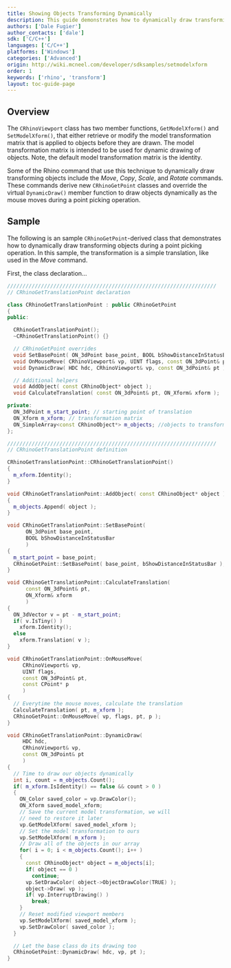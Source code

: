```yaml
---
title: Showing Objects Transforming Dynamically
description: This guide demonstrates how to dynamically draw transforming objects using C/C++.
authors: ['Dale Fugier']
author_contacts: ['dale']
sdk: ['C/C++']
languages: ['C/C++']
platforms: ['Windows']
categories: ['Advanced']
origin: http://wiki.mcneel.com/developer/sdksamples/setmodelxform
order: 1
keywords: ['rhino', 'transform']
layout: toc-guide-page
---
```


 
## Overview

The `CRhinoViewport` class has two member functions, `GetModelXform()` and `SetModelXform()`, that either retrieve or modify the model transformation matrix that is applied to objects before they are drawn.  The model transformation matrix is intended to be used for dynamic drawing of objects.  Note, the default model transformation matrix is the identity.

Some of the Rhino command that use this technique to dynamically draw transforming objects include the *Move*, *Copy*, *Scale*, and *Rotate* commands.  These commands derive new `CRhinoGetPoint` classes and override the virtual `DynamicDraw()` member function to draw objects dynamically as the mouse moves during a point picking operation.

## Sample

The following is an sample `CRhinoGetPoint`-derived class that demonstrates how to dynamically draw transforming objects during a point picking operation.  In this sample, the transformation is a simple translation, like used in the *Move* command.

First, the class declaration...

```cpp
////////////////////////////////////////////////////////////////////
// CRhinoGetTranslationPoint declaration

class CRhinoGetTranslationPoint : public CRhinoGetPoint
{
public:

  CRhinoGetTranslationPoint();
  ~CRhinoGetTranslationPoint() {}

  // CRhinoGetPoint overrides  
  void SetBasePoint( ON_3dPoint base_point, BOOL bShowDistanceInStatusBar = false );
  void OnMouseMove( CRhinoViewport& vp, UINT flags, const ON_3dPoint& pt, const CPoint* p );
  void DynamicDraw( HDC hdc, CRhinoViewport& vp, const ON_3dPoint& pt );

  // Additional helpers
  void AddObject( const CRhinoObject* object );
  void CalculateTranslation( const ON_3dPoint& pt, ON_Xform& xform );

private:
  ON_3dPoint m_start_point; // starting point of translation
  ON_Xform m_xform; // transformation matrix
  ON_SimpleArray<const CRhinoObject*> m_objects; //objects to transform
};

////////////////////////////////////////////////////////////////////
// CRhinoGetTranslationPoint definition

CRhinoGetTranslationPoint::CRhinoGetTranslationPoint()
{
  m_xform.Identity();
}

void CRhinoGetTranslationPoint::AddObject( const CRhinoObject* object )
{
  m_objects.Append( object );
}

void CRhinoGetTranslationPoint::SetBasePoint(
      ON_3dPoint base_point,
      BOOL bShowDistanceInStatusBar
      )
{
  m_start_point = base_point;
  CRhinoGetPoint::SetBasePoint( base_point, bShowDistanceInStatusBar );
}

void CRhinoGetTranslationPoint::CalculateTranslation(
      const ON_3dPoint& pt,
      ON_Xform& xform
      )
{
  ON_3dVector v = pt - m_start_point;
  if( v.IsTiny() )
    xform.Identity();
  else
    xform.Translation( v );
}

void CRhinoGetTranslationPoint::OnMouseMove(
     CRhinoViewport& vp,
     UINT flags,
     const ON_3dPoint& pt,
     const CPoint* p
     )
{
  // Everytime the mouse moves, calculate the translation
  CalculateTranslation( pt, m_xform );
  CRhinoGetPoint::OnMouseMove( vp, flags, pt, p );
}

void CRhinoGetTranslationPoint::DynamicDraw(
     HDC hdc,
     CRhinoViewport& vp,
     const ON_3dPoint& pt
     )
{
  // Time to draw our objects dynamically
  int i, count = m_objects.Count();
  if( m_xform.IsIdentity() == false && count > 0 )
  {
    ON_Color saved_color = vp.DrawColor();
    ON_Xform saved_model_xform;
    // Save the current model transformation, we will
    // need to restore it later
    vp.GetModelXform( saved_model_xform );
    // Set the model transformation to ours
    vp.SetModelXform( m_xform );
    // Draw all of the objects in our array
    for( i = 0; i < m_objects.Count(); i++ )
    {
      const CRhinoObject* object = m_objects[i];
      if( object == 0 )
        continue;
      vp.SetDrawColor( object->ObjectDrawColor(TRUE) );
      object->Draw( vp );
      if( vp.InterruptDrawing() )
        break;
    }
    // Reset modified viewport members
    vp.SetModelXform( saved_model_xform );
    vp.SetDrawColor( saved_color );
  }

  // Let the base class do its drawing too
  CRhinoGetPoint::DynamicDraw( hdc, vp, pt );
}
```

